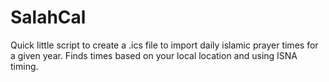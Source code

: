 # SalahCal
Quick little script to create a .ics file to import daily islamic prayer times for a given year. Finds times based on your local location and using ISNA timing. 
